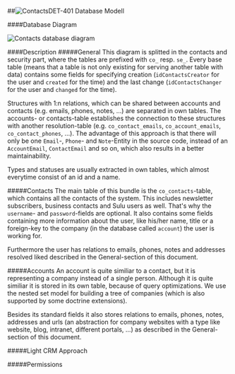 ##![Contacts](https://raw.github.com/massiveart/sulu-docs/master/system-requirements/images/contacts.png)DET-401 Database Modell

####Database Diagram

![Contacts database diagram](https://raw.github.com/massiveart/sulu-docs/master/detail-specification/images/db/contacts.png)

####Description
#####General
This diagram is splitted in the contacts and security part, where the tables are prefixed with `co_` resp. `se_`. Every base table (means that a table is not only existing for serving another table with data) contains some fields for specifying creation (`idContactsCreator` for the user and `created` for the time) and the last change (`idContactsChanger` for the user and `changed` for the time).

Structures with 1:n relations, which can be shared between accounts and contacts (e.g. emails, phones, notes, ...) are separated in own tables. The accounts- or contacts-table establishes the connection to these structures with another resolution-table (e.g. `co_contact_emails`, `co_account_emails`, `co_contact_phones`, ...). The advantage of this approach is that there will only be one `Email`-, `Phone`- and `Note`-Entity in the source code, instead of an `AccountEmail`, `ContactEmail` and so on, which also results in a better maintainability.

Types and statuses are usually extracted in own tables, which almost everytime consist of an id and a name.

#####Contacts
The main table of this bundle is the `co_contacts`-table, which contains all the contacts of the system. This includes newsletter subscribers, business contacts and Sulu users as well. That's why the `username`- and `password`-fields are optional. It also contains some fields containing more information about the user, like his/her name, title or a foreign-key to the company (in the database called `account`) the user is working for.

Furthermore the user has relations to emails, phones, notes and addresses resolved liked described in the General-section of this document.

#####Accounts
An account is quite similiar to a contact, but it is representing a company instead of a single person. Although it is quite similiar it is stored in its own table, because of query optimizations. We use the nested set model for building a tree of companies (which is also supported by some doctrine extensions). 

Besides its standard fields it also stores relations to emails, phones, notes, addresses and urls (an abstraction for company websites with a type like website, blog, intranet, different portals, ...) as described in the General-section of this document.

#####Light CRM Approach

#####Permissions
